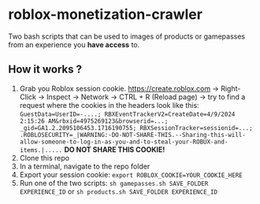 # roblox-monetization-crawler

Two bash scripts that can be used to images of products or gamepasses from an experience you **have access** to.

## How it works ?

1. Grab you Roblox session cookie. https://create.roblox.com -> Right-Click -> Inspect -> Network -> CTRL + R (Reload page) -> try to find a request where the cookies in the headers look like this: `GuestData=UserID=-....; RBXEventTrackerV2=CreateDate=4/9/2024 2:15:26 AM&rbxid=4975269123&browserid=...; _gid=GA1.2.2095106453.1716190755; RBXSessionTracker=sessionid=...; .ROBLOSECURITY=_|WARNING:-DO-NOT-SHARE-THIS.--Sharing-this-will-allow-someone-to-log-in-as-you-and-to-steal-your-ROBUX-and-items.|.....` **DO NOT SHARE THIS COOKIE!**
2. Clone this repo
3. In a terminal, navigate to the repo folder
4. Export your session cookie: `export ROBLOX_COOKIE=YOUR_COOKIE_HERE`
5. Run one of the two scripts: `sh gamepasses.sh SAVE_FOLDER EXPERIENCE_ID` or `sh products.sh SAVE_FOLDER EXPERIENCE_ID`
